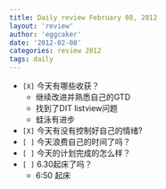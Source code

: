 ```yaml
---
title: Daily review February 08, 2012 
layout: 'review'
author: 'eggcaker'
date: '2012-02-08'
categories: review 2012
tags: daily
---
```



  * `[X]` 今天有哪些收获？ 
    * 继续改进并熟悉自己的GTD 
    * 找到了DIT listview问题 
    * 蛙泳有进步 
  * `[X]` 今天有没有控制好自己的情绪? 
  * `[ ]` 今天浪费自己的时间了吗？ 
  * `[ ]` 今天的计划完成的怎么样？ 
  * `[ ]` 6.30起床了吗？ 
    * 6:50 起床 

